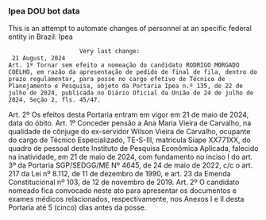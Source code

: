  ### Ipea DOU bot data
 This is an attempt to automate changes of personnel at an specific federal entity in Brazil: Ipea
 
                        Very last change: 
 	 21 August, 2024
	Art. 1º Tornar sem efeito a nomeação do candidato RODRIGO MORGADO COELHO, em razão da apresentação de pedido de final de fila, dentro do prazo regulamentar, para posse no cargo efetivo de Técnico de Planejamento e Pesquisa, objeto da Portaria Ipea n.º 135, de 22 de julho de 2024, publicada no Diário Oficial da União de 24 de julho de 2024, Seção 2, fls. 45/47.
Art. 2º Os efeitos desta Portaria entram em vigor em 21 de maio de 2024, data do óbito.
Art. 1º Conceder pensão a Ana Maria Vieira de Carvalho, na qualidade de cônjuge do ex-servidor Wilson Vieira de Carvalho, ocupante do cargo de Técnico Especializado, TE-S-III, matricula Siape XX771XX, do quadro de pessoal deste Instituto de Pesquisa Econômica Aplicada, falecido na inatividade, em 21 de maio de 2024, com fundamento no inciso I do art. 3º da Portaria SGP/SEDGG/ME Nº 4645, de 24 de maio de 2022, c/c o art. 217 da Lei nº 8.112, de 11 de dezembro de 1990, e art. 23 da Emenda Constitucional nº 103, de 12 de novembro de 2019.
Art. 2º O candidato nomeado fica convocado neste ato para apresentar os documentos e exames médicos relacionados, respectivamente, nos Anexos I e II desta Portaria até 5 (cinco) dias antes da posse.
